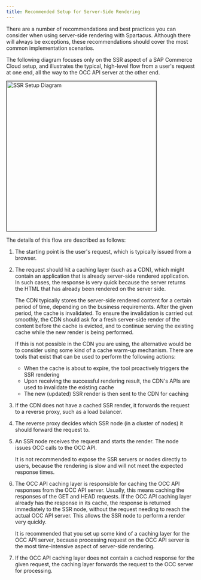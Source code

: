 ```yaml
---
title: Recommended Setup for Server-Side Rendering
---
```


There are a number of recommendations and best practices you can consider when using server-side rendering with Spartacus. Although there will always be exceptions, these recommendations should cover the most common implementation scenarios.

The following diagram focuses only on the SSR aspect of a SAP Commerce Cloud setup, and illustrates the typical, high-level flow from a user's request at one end, all the way to the OCC API server at the other end.

<img src="{{ site.baseurl }}/assets/images/ssr-setup-diagram.png" alt="SSR Setup Diagram" width="400" border="1px" />

The details of this flow are described as follows:

1. The starting point is the user's request, which is typically issued from a browser.

1. The request should hit a caching layer (such as a CDN), which might contain an application that is already server-side rendered application. In such cases, the response is very quick because the server returns the HTML that has already been rendered on the server side.

   The CDN typically stores the server-side rendered content for a certain period of time, depending on the business requirements. After the given period, the cache is invalidated. To ensure the invalidation is carried out smoothly, the CDN should ask for a fresh server-side render of the content before the cache is evicted, and to continue serving the existing cache while the new render is being performed.

   If this is not possible in the CDN you are using, the alternative would be to consider using some kind of a cache warm-up mechanism. There are tools that exist that can be used to perform the following actions:

   - When the cache is about to expire, the tool proactively triggers the SSR rendering
   - Upon receiving the successful rendering result, the CDN's APIs are used to invalidate the existing cache
   - The new (updated) SSR render is then sent to the CDN for caching

1. If the CDN does not have a cached SSR render, it forwards the request to a reverse proxy, such as a load balancer.

1. The reverse proxy decides which SSR node (in a cluster of nodes) it should forward the request to.

1. An SSR node receives the request and starts the render. The node issues OCC calls to the OCC API.

   It is not recommended to expose the SSR servers or nodes directly to users, because the rendering is slow and will not meet the expected response times.

1. The OCC API caching layer is responsible for caching the OCC API responses from the OCC API server. Usually, this means caching the responses of the GET and HEAD requests. If the OCC API caching layer already has the response in its cache, the response is returned immediately to the SSR node, without the request needing to reach the actual OCC API server. This allows the SSR node to perform a render very quickly.

   It is recommended that you set up some kind of a caching layer for the OCC API server, because processing request on the OCC API server is the most time-intensive aspect of server-side rendering.

1. If the OCC API caching layer does not contain a cached response for the given request, the caching layer forwards the request to the OCC server for processing.
